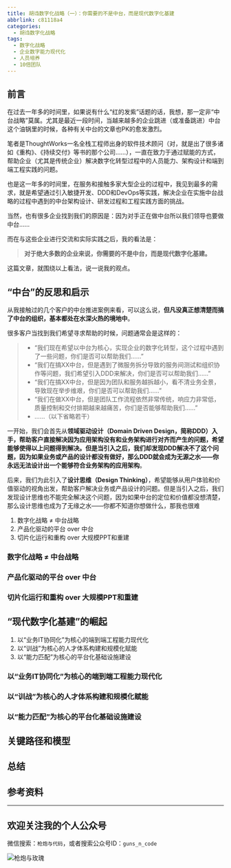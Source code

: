 ```yaml
---
title: 胡诌数字化战略（一）：你需要的不是中台，而是现代数字化基建
abbrlink: c81118a4
categories:
  - 胡诌数字化战略
tags:
  - 数字化战略
  - 企业数字能力现代化
  - 人员培养
  - 10倍团队
---
```


## 前言

在过去一年多的时间里，如果说有什么“红的发紫”话题的话，我想，那一定非“中台战略”莫属。尤其是最近一段时间，当越来越多的企业跳进（或准备跳进）中台这个油锅里的时候，各种有关中台的文章也PK的愈发激烈。

笔者是ThoughtWorks一名全栈工程师出身的软件技术顾问（对，就是出了很多诸如《重构》、《持续交付》等书的那个公司……），一直在致力于通过赋能的方式，帮助企业（尤其是传统企业）解决数字化转型过程中的人员能力、架构设计和端到端工程实践的问题。

也是这一年多的时间里，在服务和接触多家大型企业的过程中，我见到最多的需求，就是希望通过引入敏捷开发、DDD和DevOps等实践，解决企业在实施中台战略的过程中遇到的中台架构设计、研发过程和工程实践方面的挑战。

当然，也有很多企业找到我们的原因是：因为对手正在做中台所以我们领导也要做中台……

而在与这些企业进行交流和实际实践之后，我的看法是：

> **对于绝大多数的企业来说，你需要的不是中台，而是现代数字化基建。**

这篇文章，就围绕以上看法，说一说我的观点。

## “中台”的反思和启示

从我接触过的几个客户的中台推进案例来看，可以这么说，**但凡没真正想清楚而搞了中台的组织，基本都处在水深火热的境地中**。

很多客户当找到我们希望寻求帮助的时候，问题通常会是这样的：

>- “我们现在希望以中台为核心，实现企业的数字化转型，这个过程中遇到了一些问题，你们是否可以帮助我们……”
>- “我们在搞XX中台，但是遇到了微服务拆分导致的服务间测试和组织协作等问题，我们希望引入DDD来解决，你们是否可以帮助我们……”
>- “我们在搞XX中台，但是因为团队和服务越拆越小，看不清业务全景，导致现在举步维艰，你们是否可以帮助我们……”
>- “我们在做XX中台，但是团队工作流程依然非常传统，响应力非常低，质量控制和交付排期越来越痛苦，你们是否能够帮助我们……”
>- ……（以下省略若干）

一开始，我们会首先从**领域驱动设计（Domain Driven Design，简称DDD）**入手，帮助客户直接解决因为应用架构没有和业务架构进行对齐而产生的问题，希望能够使得以上问题得到解决。但是当引入之后，我们却发现DDD解决不了这个问题，因为**如果业务或产品的设计都没有做好，那么DDD就会成为无源之水——你永远无法设计出一个能够符合业务架构的应用架构**。

后来，我们为此引入了**设计思维（Design Thinking）**，希望能够从用户体验和价值驱动的视角出发，帮助客户解决业务或产品设计的问题。但是当引入之后，我们发现设计思维也不能完全解决这个问题，因为如果中台的定位和价值都没想清楚，那么设计思维也成为了无缘之水——你都不知道你想做什么，那我也很难

1. 数字化战略 ≠ 中台战略
2. 产品化驱动的平台 over 中台
3. 切片化运行和重构 over 大规模PPT和重建

### 数字化战略 ≠ 中台战略

### 产品化驱动的平台 over 中台

### 切片化运行和重构 over 大规模PPT和重建

## “现代数字化基建”的崛起

1. 以“业务IT协同化”为核心的端到端工程能力现代化
2. 以“训战”为核心的人才体系构建和规模化赋能
3. 以“能力匹配”为核心的平台化基础设施建设

### 以“业务IT协同化”为核心的端到端工程能力现代化

### 以“训战”为核心的人才体系构建和规模化赋能

### 以“能力匹配”为核心的平台化基础设施建设

## 关键路径和模型

## 总结

## 参考资料

---

## 欢迎关注我的个人公众号

微信搜索：`枪炮与代码`，或者搜索公众号ID：`guns_n_code`

![枪炮与玫瑰](https://huhao-dev.oss-cn-beijing.aliyuncs.com/2020-01-20-wechat.png)